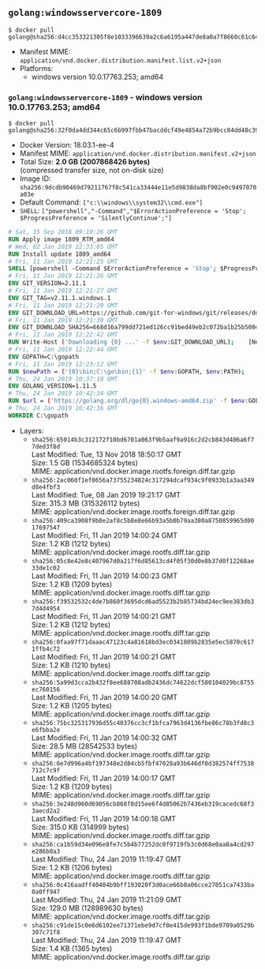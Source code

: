 ## `golang:windowsservercore-1809`

```console
$ docker pull golang@sha256:d4cc353321305f8e1033396639a2c6a6195a447de8a0a7f8660c61c648fdfa3f
```

-	Manifest MIME: `application/vnd.docker.distribution.manifest.list.v2+json`
-	Platforms:
	-	windows version 10.0.17763.253; amd64

### `golang:windowsservercore-1809` - windows version 10.0.17763.253; amd64

```console
$ docker pull golang@sha256:32f0da4dd344c65c6b997fbb47bacddcf49e4854a72b9bcc84dd48c39104f8f2
```

-	Docker Version: 18.03.1-ee-4
-	Manifest MIME: `application/vnd.docker.distribution.manifest.v2+json`
-	Total Size: **2.0 GB (2007868426 bytes)**  
	(compressed transfer size, not on-disk size)
-	Image ID: `sha256:9dcdb90469d79211767f8c541ca33444e11e5d9838da8bf902e0c9497070a03e`
-	Default Command: `["c:\\windows\\system32\\cmd.exe"]`
-	`SHELL`: `["powershell","-Command","$ErrorActionPreference = 'Stop'; $ProgressPreference = 'SilentlyContinue';"]`

```dockerfile
# Sat, 15 Sep 2018 09:10:26 GMT
RUN Apply image 1809_RTM_amd64
# Wed, 02 Jan 2019 22:33:05 GMT
RUN Install update 1809_amd64
# Fri, 11 Jan 2019 12:21:25 GMT
SHELL [powershell -Command $ErrorActionPreference = 'Stop'; $ProgressPreference = 'SilentlyContinue';]
# Fri, 11 Jan 2019 12:21:26 GMT
ENV GIT_VERSION=2.11.1
# Fri, 11 Jan 2019 12:21:27 GMT
ENV GIT_TAG=v2.11.1.windows.1
# Fri, 11 Jan 2019 12:21:29 GMT
ENV GIT_DOWNLOAD_URL=https://github.com/git-for-windows/git/releases/download/v2.11.1.windows.1/MinGit-2.11.1-64-bit.zip
# Fri, 11 Jan 2019 12:21:30 GMT
ENV GIT_DOWNLOAD_SHA256=668d16a799dd721ed126cc91bed49eb2c072ba1b25b50048280a4e2c5ed56e59
# Fri, 11 Jan 2019 12:22:42 GMT
RUN Write-Host ('Downloading {0} ...' -f $env:GIT_DOWNLOAD_URL); 	[Net.ServicePointManager]::SecurityProtocol = [Net.SecurityProtocolType]::Tls12; 	Invoke-WebRequest -Uri $env:GIT_DOWNLOAD_URL -OutFile 'git.zip'; 		Write-Host ('Verifying sha256 ({0}) ...' -f $env:GIT_DOWNLOAD_SHA256); 	if ((Get-FileHash git.zip -Algorithm sha256).Hash -ne $env:GIT_DOWNLOAD_SHA256) { 		Write-Host 'FAILED!'; 		exit 1; 	}; 		Write-Host 'Expanding ...'; 	Expand-Archive -Path git.zip -DestinationPath C:\git\.; 		Write-Host 'Removing ...'; 	Remove-Item git.zip -Force; 		Write-Host 'Updating PATH ...'; 	$env:PATH = 'C:\git\cmd;C:\git\mingw64\bin;C:\git\usr\bin;' + $env:PATH; 	[Environment]::SetEnvironmentVariable('PATH', $env:PATH, [EnvironmentVariableTarget]::Machine); 		Write-Host 'Verifying install ...'; 	Write-Host '  git --version'; git --version; 		Write-Host 'Complete.';
# Fri, 11 Jan 2019 12:22:44 GMT
ENV GOPATH=C:\gopath
# Fri, 11 Jan 2019 12:23:12 GMT
RUN $newPath = ('{0}\bin;C:\go\bin;{1}' -f $env:GOPATH, $env:PATH); 	Write-Host ('Updating PATH: {0}' -f $newPath); 	[Environment]::SetEnvironmentVariable('PATH', $newPath, [EnvironmentVariableTarget]::Machine);
# Thu, 24 Jan 2019 10:37:10 GMT
ENV GOLANG_VERSION=1.11.5
# Thu, 24 Jan 2019 10:42:34 GMT
RUN $url = ('https://golang.org/dl/go{0}.windows-amd64.zip' -f $env:GOLANG_VERSION); 	Write-Host ('Downloading {0} ...' -f $url); 	Invoke-WebRequest -Uri $url -OutFile 'go.zip'; 		$sha256 = '1c734fe614fa052f44694e993f2d06f24a56b6703ee46fdfb2b9bf277819fe40'; 	Write-Host ('Verifying sha256 ({0}) ...' -f $sha256); 	if ((Get-FileHash go.zip -Algorithm sha256).Hash -ne $sha256) { 		Write-Host 'FAILED!'; 		exit 1; 	}; 		Write-Host 'Expanding ...'; 	Expand-Archive go.zip -DestinationPath C:\; 		Write-Host 'Verifying install ("go version") ...'; 	go version; 		Write-Host 'Removing ...'; 	Remove-Item go.zip -Force; 		Write-Host 'Complete.';
# Thu, 24 Jan 2019 10:42:36 GMT
WORKDIR C:\gopath
```

-	Layers:
	-	`sha256:65014b3c312172f10bd6701a063f9b5aaf9a916c2d2cb843d406a6f77ded3f8d`  
		Last Modified: Tue, 13 Nov 2018 18:50:17 GMT  
		Size: 1.5 GB (1534685324 bytes)  
		MIME: application/vnd.docker.image.rootfs.foreign.diff.tar.gzip
	-	`sha256:2ac060f1ef0656a73755234824c317294dcaf934c9f0933b1a3aa349d8e4fbf3`  
		Last Modified: Tue, 08 Jan 2019 19:21:17 GMT  
		Size: 315.3 MB (315326112 bytes)  
		MIME: application/vnd.docker.image.rootfs.foreign.diff.tar.gzip
	-	`sha256:409ca3908f9b0e2af8c5b8e8e66b93a5b0b79aa380a8750859965d0017697547`  
		Last Modified: Fri, 11 Jan 2019 14:00:24 GMT  
		Size: 1.2 KB (1212 bytes)  
		MIME: application/vnd.docker.image.rootfs.diff.tar.gzip
	-	`sha256:05c8e42e8c407967d0a217f6d85613cd4f05f30d0e8b37d0f12268ae33de1c02`  
		Last Modified: Fri, 11 Jan 2019 14:00:23 GMT  
		Size: 1.2 KB (1209 bytes)  
		MIME: application/vnd.docker.image.rootfs.diff.tar.gzip
	-	`sha256:f39532532c4de7b860f3695dcd6ad5523b2b85734bd24ec9ee383db37d4d4954`  
		Last Modified: Fri, 11 Jan 2019 14:00:21 GMT  
		Size: 1.2 KB (1212 bytes)  
		MIME: application/vnd.docker.image.rootfs.diff.tar.gzip
	-	`sha256:0faa97f71daaac47123c4a81618bd3ec0341809b2835e5ec5870c6171ffb4c72`  
		Last Modified: Fri, 11 Jan 2019 14:00:21 GMT  
		Size: 1.2 KB (1210 bytes)  
		MIME: application/vnd.docker.image.rootfs.diff.tar.gzip
	-	`sha256:5a99d3cca2b432f8ee688708adb2436dc74622dcf580104029bc8755ec760156`  
		Last Modified: Fri, 11 Jan 2019 14:00:20 GMT  
		Size: 1.2 KB (1205 bytes)  
		MIME: application/vnd.docker.image.rootfs.diff.tar.gzip
	-	`sha256:75bc325317936d55c40376cc3cf1bfca7963d4136fbe86c78b3fd8c3e6fbba2e`  
		Last Modified: Fri, 11 Jan 2019 14:00:32 GMT  
		Size: 28.5 MB (28542533 bytes)  
		MIME: application/vnd.docker.image.rootfs.diff.tar.gzip
	-	`sha256:6e7d996a4bf197348e2d84cb5fbf47028a93b646df0d382574ff7538712c7c9f`  
		Last Modified: Fri, 11 Jan 2019 14:00:17 GMT  
		Size: 1.2 KB (1209 bytes)  
		MIME: application/vnd.docker.image.rootfs.diff.tar.gzip
	-	`sha256:3e248d960d69056cb868f8d15ee6f4d85062b7436eb319cacedc68f33aecd2a2`  
		Last Modified: Fri, 11 Jan 2019 14:00:18 GMT  
		Size: 315.0 KB (314999 bytes)  
		MIME: application/vnd.docker.image.rootfs.diff.tar.gzip
	-	`sha256:ca1b59d34e096e8fe7c5b4b77252dc0f9719fb3c0d68e0aa8a4cd297e286b0a3`  
		Last Modified: Thu, 24 Jan 2019 11:19:47 GMT  
		Size: 1.2 KB (1206 bytes)  
		MIME: application/vnd.docker.image.rootfs.diff.tar.gzip
	-	`sha256:0c416aadff40404b9bff193020f3d0ace66b8a06cce27051ca7433ba0a0ff947`  
		Last Modified: Thu, 24 Jan 2019 11:21:09 GMT  
		Size: 129.0 MB (128989630 bytes)  
		MIME: application/vnd.docker.image.rootfs.diff.tar.gzip
	-	`sha256:c91de15c0e6d6102ee71371ebe9d7cf0e415de993f1bde9709a0529b307c71f8`  
		Last Modified: Thu, 24 Jan 2019 11:19:47 GMT  
		Size: 1.4 KB (1365 bytes)  
		MIME: application/vnd.docker.image.rootfs.diff.tar.gzip
